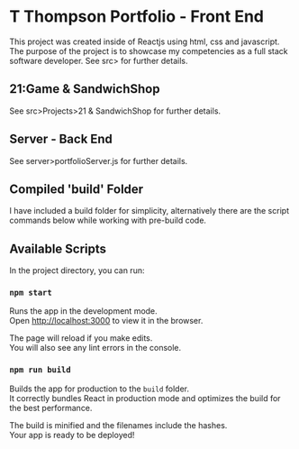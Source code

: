 # T Thompson Portfolio - Front End

This project was created inside of Reactjs using html, css and javascript. The purpose of the project is to showcase my competencies as a full stack software developer.
See src> for further details.

## 21:Game & SandwichShop 
See src>Projects>21 & SandwichShop for further details.

## Server - Back End
See server>portfolioServer.js for further details.

## Compiled 'build' Folder
I have included a build folder for simplicity, alternatively there are the script commands below while working with pre-build code.

## Available Scripts

In the project directory, you can run:

### `npm start`

Runs the app in the development mode.\
Open [http://localhost:3000](http://localhost:3000) to view it in the browser.

The page will reload if you make edits.\
You will also see any lint errors in the console.

### `npm run build`

Builds the app for production to the `build` folder.\
It correctly bundles React in production mode and optimizes the build for the best performance.

The build is minified and the filenames include the hashes.\
Your app is ready to be deployed!



